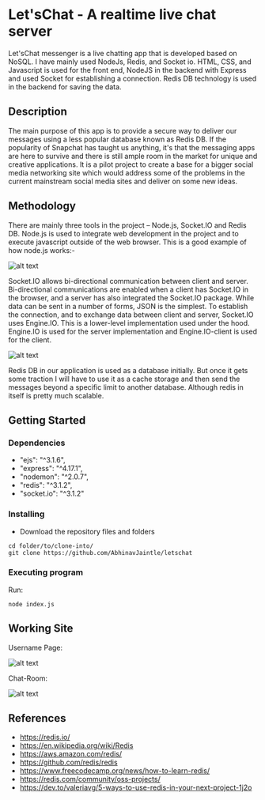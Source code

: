 # Let'sChat - A realtime live chat server

Let'sChat messenger is a live chatting app that is developed based on NoSQL. I have mainly used NodeJs, Redis, and Socket io. HTML, CSS, and Javascript is used for the front end, NodeJS in the backend with Express and used Socket for establishing a connection. Redis DB technology is used in the backend for saving the data.


## Description

The main purpose of this app is to provide a secure way to deliver our messages using a less popular database known as Redis DB. If the popularity of Snapchat has taught us anything, it's that the messaging apps are here to survive and there is still ample room in the market for unique and creative applications.
It is a pilot project to create a base for a bigger social media networking site which would address some of the problems in the current mainstream social media sites and deliver on some new ideas.

## Methodology
There are mainly three tools in the project – Node.js, Socket.IO and Redis DB. Node.js is used to integrate web development in the project and to execute
javascript outside of the web browser. This is a good example of how node.js works:-

![alt text](https://i.ibb.co/jwZSBTz/11111.jpg)

Socket.IO allows bi-directional communication between client and server. Bi-directional communications are enabled when a client has Socket.IO in the browser, and a server has also integrated the Socket.IO package. While data can be sent in a number of forms, JSON is the simplest. To establish the connection, and to exchange data between client and server, Socket.IO uses Engine.IO. This is a lower-level implementation used under the hood. Engine.IO is used for the server implementation and Engine.IO-client
is used for the client.

![alt text](https://i.ibb.co/9bFCJP4/22222.jpg)

Redis DB in our application is used as a database initially. But once it gets some traction I will have to use it as a cache storage and then send the messages
beyond a specific limit to another database. Although redis in itself is pretty much scalable.


## Getting Started

### Dependencies

 * "ejs": "^3.1.6",
 * "express": "^4.17.1",
 * "nodemon": "^2.0.7",
 * "redis": "^3.1.2",
 * "socket.io": "^3.1.2"

### Installing

* Download the repository files and folders
```
cd folder/to/clone-into/
git clone https://github.com/AbhinavJaintle/letschat
```

### Executing program

Run:
```
node index.js
```


## Working Site

Username Page: 

![alt text](https://i.ibb.co/gMcbJCk/Screenshot-2022-07-12-041906.jpg)

Chat-Room: 

![alt text](https://i.ibb.co/SK1Sv9V/Screenshot-2022-07-12-041944.jpg)



## References

* https://redis.io/
* https://en.wikipedia.org/wiki/Redis
* https://aws.amazon.com/redis/
* https://github.com/redis/redis
* https://www.freecodecamp.org/news/how-to-learn-redis/
* https://redis.com/community/oss-projects/
* https://dev.to/valeriavg/5-ways-to-use-redis-in-your-next-project-1j2o
